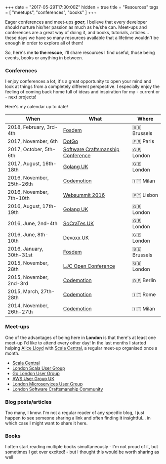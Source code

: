 +++
date = "2017-05-29T17:30:00Z"
hidden = true
title = "Resources"
tags = [ "meetups", "conferences", "books" ]
+++

Eager conferences and meet-ups _**goer**_, I believe that every developer should nurture his/her passion as much as he/she can.
Meet-ups and conferences are a great way of doing it, and books, tutorials, articles... these days we have so many resources available that a lifetime wouldn't be enough in order to explore all of them!

So, here's me **to the rescue**, I'll share resources I find useful, those being events, books or anything in between.

### Conferences
I enjoy conferences a lot, it's a great opportunity to open your mind and look at things from a completely different perspective. I especially enjoy the feeling of coming back home full of ideas and inspiration for my - current or - next projects! 

Here's my calendar up to date!

| When                          | What                                                                                                             | Where  
| ----------------------------- |------------------------------------------------------------------------------------------------------------------| ----------
| 2018, February, 3rd-4th       | [Fosdem](https://fosdem.org/2018/)                                                                               | 🇧🇪 Brussels
| 2017, November, 6th           | [DotGo](https://www.dotgo.eu/)                                                                                   | 🇫🇷 Paris    
| 2017, October, 5th-6th        | [Software Craftsmanship Conference](http://sc-london.com)                                                        | 🇬🇧 London   
| 2017, August, 16th-18th       | [Golang UK](https://www.golanguk.com/)                                                                           | 🇬🇧 London   
| 2016, November, 25th-26th     | [Codemotion](http://milan2016.codemotionworld.com/)                                                              | 🇮🇹 Milan    
| 2016, November, 7th-10th      | [Websummit 2016](https://websummit.com/)                                                                         | 🇵🇹 Lisbon   
| 2016, August, 17th-19th       | [Golang UK](https://www.golanguk.com/)                                                                           | 🇬🇧 London   
| 2016, June, 2nd-4th           | [SoCraTes UK](http://socratesuk.org/)                                                                            | 🇬🇧 London   
| 2016, June, 8th-10th          | [Devoxx UK](http://www.devoxx.co.uk/)                                                                            | 🇬🇧 London   
| 2016, January, 30th-31st      | [Fosdem](https://archive.fosdem.org/2016/)                                                                       | 🇧🇪 Brussels 
| 2015, November, 28th          | [LJC Open Conference](https://sites.google.com/site/ljcopenconference/previous-conferences/ljc-2015-conference)  | 🇬🇧 London   
| 2015, November, 2nd-3rd       | [Codemotion](http://berlin2015.codemotionworld.com/)                                                             | 🇩🇪 Berlin   
| 2015, March, 27th-28th        | [Codemotion](http://rome2015.codemotionworld.com/)                                                               | 🇮🇹 Rome     
| 2014, November, 26th-27th     | [Codemotion](http://milan2014.codemotionworld.com/)                                                              | 🇮🇹 Milan    

### Meet-ups
One of the advantages of being here in **London** is that there's at least one meet-up I'd like to attend every other day! In the last months I started helping [Alice Lloyd](https://twitter.com/scalarecruit) with [Scala Central](https://www.meetup.com/Scala-Central/), a regular meet-up organised once a month.

- [Scala Central](https://www.meetup.com/Scala-Central/)
- [London Scala User Group](https://www.meetup.com/london-scala/)
- [Go London User Group](https://www.meetup.com/go-london-user-group/)
- [AWS User Group UK](https://www.meetup.com/AWSUGUK/)
- [London Microservices User Group](https://www.meetup.com/London-Microservices-User-Group/)
- [London Software Craftsmanship Community](https://www.meetup.com/london-software-craftsmanship/)

### Blog posts/articles
Too many, I know. I'm not a regular reader of any specific blog, I just happen to see someone sharing a link and often finding it insightful... in which case I might want to share it here.

### Books
I often start reading multiple books simultaneously - I'm not proud of it, but sometimes I get over excited! - but I thought this would be worth sharing as well 